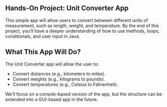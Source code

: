  ## Hands-On Project: Unit Converter App
 This simple app will allow users to convert between
 different units of measurement, such as length, weight, and temperature. By the end of
 this project, you’ll have a deeper understanding of how to use methods, loops,
 conditionals, and user input in Java.
 
 ## What This App Will Do?
 The Unit Converter app will allow the user to:
 - Convert distances (e.g., kilometers to miles).
 - Convert weights (e.g., kilograms to pounds).
 - Convert temperatures (e.g., Celsius to Fahrenheit).

We’ll focus on a console-based version of the app, but the structure can be extended into a GUI-based app in the future.
